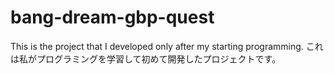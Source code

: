 # bang-dream-gbp-quest
This is the project that I developed only after my starting programming.
これは私がプログラミングを学習して初めて開発したプロジェクトです。
